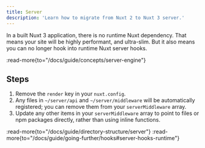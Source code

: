 ```yaml
---
title: Server
description: 'Learn how to migrate from Nuxt 2 to Nuxt 3 server.'
---
```


In a built Nuxt 3 application, there is no runtime Nuxt dependency. That means your site will be highly performant, and ultra-slim. But it also means you can no longer hook into runtime Nuxt server hooks.

:read-more{to="/docs/guide/concepts/server-engine"}

## Steps

1. Remove the `render` key in your `nuxt.config`.
2. Any files in `~/server/api` and `~/server/middleware` will be automatically registered; you can remove them from your `serverMiddleware` array.
3. Update any other items in your `serverMiddleware` array to point to files or npm packages directly, rather than using inline functions.

:read-more{to="/docs/guide/directory-structure/server"}
:read-more{to="/docs/guide/going-further/hooks#server-hooks-runtime"}
